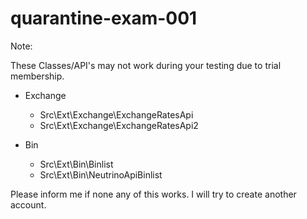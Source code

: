 # quarantine-exam-001

Note:

These Classes/API's may not work during your testing due to trial membership. 

* Exchange
  - Src\Ext\Exchange\ExchangeRatesApi
  - Src\Ext\Exchange\ExchangeRatesApi2
  
* Bin
  - Src\Ext\Bin\Binlist
  - Src\Ext\Bin\NeutrinoApiBinlist
  
Please inform me if none any of this works. I will try to create another account.
